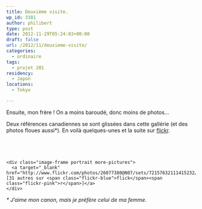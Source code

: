```yaml
---
title: Deuxième visite.
wp_id: 3381
author: philibert
type: post
date: 2012-11-29T05:24:03+00:00
draft: false
url: /2012/11/deuxieme-visite/
categories:
  - ordinaire
tags:
  - projet 201
residency:
  - Japon
locations:
  - Tokyo

---
```

Ensuite, mon frère ! On a moins baroudé, donc moins de photos&#8230;

Deux références canadiennes se sont glissées dans cette gallérie (et des photos floues aussi*). En voilà quelques-unes et la suite sur <a href="http://www.flickr.com/photos/26077380@N07/sets/72157632111415232/" target="_blank"><span class="flickr-blue">flick</span><span class="flickr-pink">r</span></a>.

<div class="gallery-container">
  <div class="gallery">
    <figure class="image-frame landscape"> <img src="{{< aws >}}/uploads/2012/11/IMG_8447-650x487.jpg" alt="" /> </figure> <figure class="image-frame landscape"> <img src="{{< aws >}}/uploads/2012/11/IMG_8449-650x487.jpg" alt="" /> </figure> <figure class="image-frame landscape"> <img src="{{< aws >}}/uploads/2012/11/IMG_8505-650x487.jpg" alt="" /> </figure> <figure class="image-frame landscape"> <img src="{{< aws >}}/uploads/2012/11/IMG_8480-650x487.jpg" alt="" /> </figure> 
    
    <div class="image-frame portrait more-pictures">
      <a target="_blank" href="http://www.flickr.com/photos/26077380@N07/sets/72157632111415232/">[31 autres sur <span class="flickr-blue">flick</span><span class="flickr-pink">r</span>]</a>
    </div>
  </div>
</div>

_* J&rsquo;aime mon canon, mais je préfère celui de ma femme._